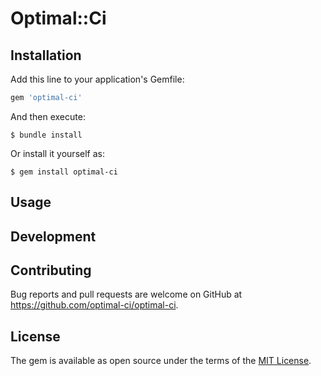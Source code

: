 # Optimal::Ci

## Installation

Add this line to your application's Gemfile:

```ruby
gem 'optimal-ci'
```

And then execute:

    $ bundle install

Or install it yourself as:

    $ gem install optimal-ci

## Usage


## Development


## Contributing

Bug reports and pull requests are welcome on GitHub at https://github.com/optimal-ci/optimal-ci.


## License

The gem is available as open source under the terms of the [MIT License](https://opensource.org/licenses/MIT).
